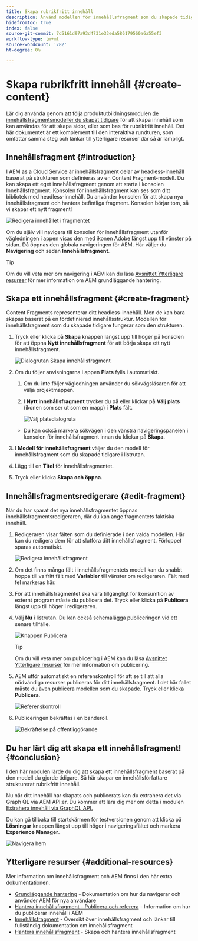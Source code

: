 ```yaml
---
title: Skapa rubrikfritt innehåll
description: Använd modellen för innehållsfragment som du skapade tidigare för att skapa innehåll som kan användas för att skapa sidor, eller som bas för rubrikfritt innehåll.
hidefromtoc: true
index: false
source-git-commit: 7d5161d97a93d4731e33eda586179560a6a55ef3
workflow-type: tm+mt
source-wordcount: '782'
ht-degree: 0%

---
```



# Skapa rubrikfritt innehåll {#create-content}

Lär dig använda genom att följa produktutbildningsmodulen [de innehållsfragmentsmodeller du skapat tidigare](content-structure.md) för att skapa innehåll som kan användas för att skapa sidor, eller som bas för rubrikfritt innehåll. Det här dokumentet är ett komplement till den interaktiva rundturen, som omfattar samma steg och länkar till ytterligare resurser där så är lämpligt.

## Innehållsfragment {#introduction}

I AEM as a Cloud Service är innehållsfragment delar av headless-innehåll baserat på strukturen som definieras av en Content Fragment-modell. Du kan skapa ett eget innehållsfragment genom att starta i konsolen Innehållsfragment. Konsolen för innehållsfragment kan ses som ditt bibliotek med headless-innehåll. Du använder konsolen för att skapa nya innehållsfragment och hantera befintliga fragment. Konsolen börjar tom, så vi skapar ett nytt fragment!

![Redigera innehållet i fragmentet](assets/create-content/content-fragment-console.png)

Om du själv vill navigera till konsolen för innehållsfragment utanför vägledningen i appen visas den med ikonen Adobe längst upp till vänster på sidan. Då öppnas den globala navigeringen för AEM. Här väljer du **Navigering** och sedan **Innehållsfragment**.

>[!TIP]
>
>Om du vill veta mer om navigering i AEM kan du läsa [Avsnittet Ytterligare resurser](#additional-resources) för mer information om AEM grundläggande hantering.

## Skapa ett innehållsfragment {#create-fragment}

Content Fragments representerar ditt headless-innehåll. Men de kan bara skapas baserat på en fördefinierad innehållsstruktur. Modellen för innehållsfragment som du skapade tidigare fungerar som den strukturen.

1. Tryck eller klicka på **Skapa** knappen längst upp till höger på konsolen för att öppna **Nytt innehållsfragment** för att börja skapa ett nytt innehållsfragment.

   ![Dialogrutan Skapa innehållsfragment](assets/create-content/create-content-fragment.png)

1. Om du följer anvisningarna i appen **Plats** fylls i automatiskt.

   1. Om du inte följer vägledningen använder du sökvägsläsaren för att välja projektmappen.

   1. I **Nytt innehållsfragment** trycker du på eller klickar på **Välj plats** (ikonen som ser ut som en mapp) i **Plats** fält.

      ![Välj platsdialogruta](assets/create-content/choose-location.png)
   * Du kan också markera sökvägen i den vänstra navigeringspanelen i konsolen för innehållsfragment innan du klickar på **Skapa**.


1. I **Modell för innehållsfragment** väljer du den modell för innehållsfragment som du skapade tidigare i listrutan.

1. Lägg till en **Titel** för innehållsfragmentet.

1. Tryck eller klicka **Skapa och öppna**.

## Innehållsfragmentsredigerare {#edit-fragment}

När du har sparat det nya innehållsfragmentet öppnas innehållsfragmentsredigeraren, där du kan ange fragmentets faktiska innehåll.

1. Redigeraren visar fälten som du definierade i den valda modellen. Här kan du redigera dem för att slutföra ditt innehållsfragment. Förloppet sparas automatiskt.

   ![Redigera innehållsfragment](assets/create-content/content-fragment-editor.png)

1. Om det finns många fält i innehållsfragmentets modell kan du snabbt hoppa till valfritt fält med **Variabler** till vänster om redigeraren. Fält med fel markeras här.

1. För att innehållsfragmentet ska vara tillgängligt för konsumtion av externt program måste du publicera det. Tryck eller klicka på **Publicera** längst upp till höger i redigeraren.

1. Välj **Nu** i listrutan. Du kan också schemalägga publiceringen vid ett senare tillfälle.

   ![Knappen Publicera](assets/create-content/publish.png)

   >[!TIP]
   >
   >Om du vill veta mer om publicering i AEM kan du läsa [Avsnittet Ytterligare resurser](#additional-resources) för mer information om publicering.

1. AEM utför automatiskt en referenskontroll för att se till att alla nödvändiga resurser publiceras för ditt innehållsfragment. I det här fallet måste du även publicera modellen som du skapade. Tryck eller klicka **Publicera**.

   ![Referenskontroll](assets/create-content/references.png)

1. Publiceringen bekräftas i en banderoll.

   ![Bekräftelse på offentliggörande](assets/create-content/publish-confirm.png)

## Du har lärt dig att skapa ett innehållsfragment! {#conclusion}

I den här modulen lärde du dig att skapa ett innehållsfragment baserat på den modell du gjorde tidigare. Så här skapar en innehållsförfattare strukturerat rubrikfritt innehåll.

Nu när ditt innehåll har skapats och publicerats kan du extrahera det via Graph QL via AEM API:er. Du kommer att lära dig mer om detta i modulen [Extrahera innehåll via GraphQL API.](extract-content.md)

Du kan gå tillbaka till startskärmen för testversionen genom att klicka på **Lösningar** knappen längst upp till höger i navigeringsfältet och markera **Experience Manager**.

![Navigera hem](assets/create-content/home.png)

## Ytterligare resurser {#additional-resources}

Mer information om innehållsfragment och AEM finns i den här extra dokumentationen.

* [Grundläggande hantering](/help/sites-cloud/authoring/getting-started/basic-handling.md) - Dokumentation om hur du navigerar och använder AEM för nya användare
* [Hantera innehållsfragment - Publicera och referera](/help/assets/content-fragments/content-fragments-managing.md#publishing-and-referencing-a-fragment) - Information om hur du publicerar innehåll i AEM
* [Innehållsfragment](/help/assets/content-fragments/content-fragments.md) - Översikt över innehållsfragment och länkar till fullständig dokumentation om innehållsfragment
* [Hantera innehållsfragment](/help/assets/content-fragments/content-fragments-managing.md) - Skapa och hantera innehållsfragment
